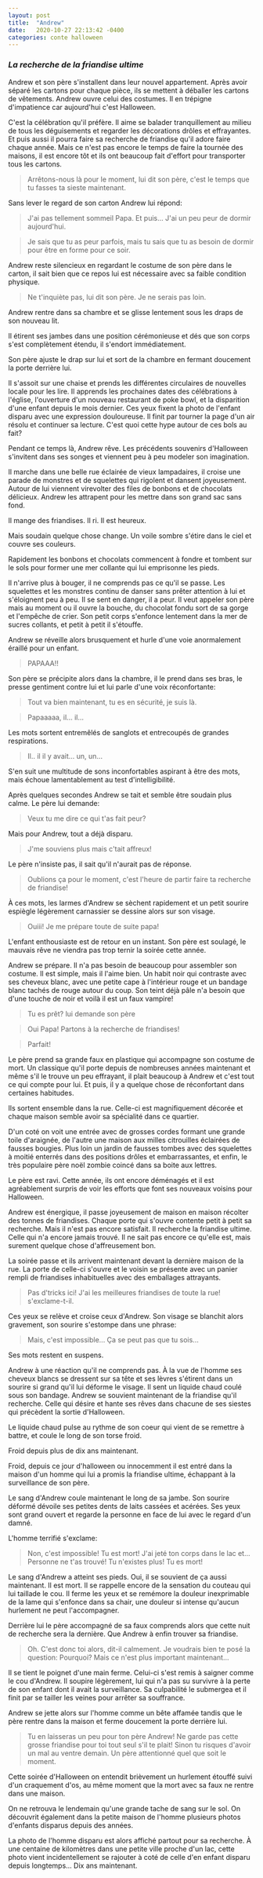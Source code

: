 ```yaml
---
layout: post
title:  "Andrew"
date:   2020-10-27 22:13:42 -0400
categories: conte halloween
---
```

### _La recherche de la friandise ultime_

Andrew et son père s'installent dans leur nouvel appartement. Après avoir séparé les cartons pour chaque pièce, ils se mettent à déballer les cartons de vêtements. Andrew ouvre celui des costumes. Il en trépigne d'impatience car aujourd'hui c'est Halloween.

C'est la célébration qu'il préfère. Il aime se balader tranquillement au milieu de tous les déguisements et regarder les décorations drôles et effrayantes. Et puis aussi il pourra faire sa recherche de friandise qu'il adore faire chaque année. Mais ce n'est pas encore le temps de faire la tournée des maisons, il est encore tôt et ils ont beaucoup fait d'effort pour transporter tous les cartons.

> Arrêtons-nous là pour le moment, lui dit son père, c'est le temps que tu fasses ta sieste maintenant.

Sans lever le regard de son carton Andrew lui répond:

> J'ai pas tellement sommeil Papa. Et puis... J'ai un peu peur de dormir aujourd'hui.

> Je sais que tu as peur parfois, mais tu sais que tu as besoin de dormir pour être en forme pour ce soir.

Andrew reste silencieux en regardant le costume de son père dans le carton, il sait bien que ce repos lui est nécessaire avec sa faible condition physique.

> Ne t'inquiète pas, lui dit son père. Je ne serais pas loin.

Andrew rentre dans sa chambre et se glisse lentement sous les draps de son nouveau lit. 

Il étirent ses jambes dans une position cérémonieuse et dés que son corps s'est complètement étendu, il s'endort immédiatement.

Son père ajuste le drap sur lui et sort de la chambre en fermant doucement la porte derrière lui.

Il s'assoit sur une chaise et prends les différentes circulaires de nouvelles locale pour les lire. Il apprends les prochaines dates des célébrations à l'église, l'ouverture d'un nouveau restaurant de poke bowl, et la disparition d'une enfant depuis le mois dernier. Ces yeux fixent la photo de l'enfant disparu avec une expression douloureuse. Il finit par tourner la page d'un air résolu et continuer sa lecture. C'est quoi cette hype autour de ces bols au fait?

Pendant ce temps là, Andrew rêve. Les précédents souvenirs d'Halloween s'invitent dans ses songes et viennent peu à peu modeler son imagination. 

Il marche dans une belle rue éclairée de vieux lampadaires, il croise une parade de monstres et de squelettes qui rigolent et dansent joyeusement. Autour de lui viennent virevolter des files de bonbons et de chocolats délicieux. Andrew les attrapent pour les mettre dans son grand sac sans fond. 

Il mange des friandises. Il ri. Il est heureux.

Mais soudain quelque chose change. Un voile sombre s'étire dans le ciel et couvre ses couleurs. 

Rapidement les bonbons et chocolats commencent à fondre et tombent sur le sols pour former une mer collante qui lui emprisonne les pieds. 

Il n'arrive plus à bouger, il ne comprends pas ce qu'il se passe. Les squelettes et les monstres continu de danser sans prêter attention à lui et s'éloignent peu à peu. Il se sent en danger, il a peur. Il veut appeler son père mais au moment ou il ouvre la bouche, du chocolat fondu sort de sa gorge et l'empêche de crier. Son petit corps s'enfonce lentement dans la mer de sucres collants, et petit à petit il s'étouffe.

Andrew se réveille alors brusquement et hurle d'une voie anormalement éraillé pour un enfant.

> PAPAAA!!

Son père se précipite alors dans la chambre, il le prend dans ses bras, le presse gentiment contre lui et lui parle d'une voix réconfortante:

> Tout va bien maintenant, tu es en sécurité, je suis là.

> Papaaaaa, il... il... 

Les mots sortent entremêlés de sanglots et entrecoupés de grandes respirations.

> Il.. il il y avait... un, un...

S'en suit une multitude de sons inconfortables aspirant à être des mots, mais échoue lamentablement au test d'intelligibilité.

Après quelques secondes Andrew se tait et semble être soudain plus calme. Le père lui demande:

> Veux tu me dire ce qui t'as fait peur?

Mais pour Andrew, tout a déjà disparu.

> J'me souviens plus mais c'tait affreux!

Le père n'insiste pas, il sait qu'il n'aurait pas de réponse.

> Oublions ça pour le moment, c'est l'heure de partir faire ta recherche de friandise!

À ces mots, les larmes d'Andrew se sèchent rapidement et un petit sourire espiègle légèrement carnassier se dessine alors sur son visage.

> Ouiii! Je me prépare toute de suite papa!

L'enfant enthousiaste est de retour en un instant. Son père est soulagé, le mauvais rêve ne viendra pas trop ternir la soirée cette année.

Andrew se prépare. Il n'a pas besoin de beaucoup pour assembler son costume. Il est simple, mais il l'aime bien. Un habit noir qui contraste avec ses cheveux blanc, avec une petite cape à l'intérieur rouge et un bandage blanc tachés de rouge autour du coup. Son teint déjà pâle n'a besoin que d'une touche de noir et voilà il est un faux vampire!

> Tu es prêt? lui demande son père

> Oui Papa! Partons à la recherche de friandises!

> Parfait!

Le père prend sa grande faux en plastique qui accompagne son costume de mort. Un classique qu'il porte depuis de nombreuses années maintenant et même s'il le trouve un peu effrayant, il plait beaucoup à Andrew et c'est tout ce qui compte pour lui. Et puis, il y a quelque chose de réconfortant dans certaines habitudes.

Ils sortent ensemble dans la rue. Celle-ci est magnifiquement décorée et chaque maison semble avoir sa spécialité dans ce quartier.

D'un coté on voit une entrée avec de grosses cordes formant une grande toile d'araignée, de l'autre une maison aux milles citrouilles éclairées de fausses bougies. Plus loin un jardin de fausses tombes avec des squelettes à moitié enterrés dans des positions drôles et embarrassantes, et enfin, le très populaire père noël zombie coincé dans sa boite aux lettres.

Le père est ravi. Cette année, ils ont encore déménagés et il est agréablement surpris de voir les efforts que font ses nouveaux voisins pour Halloween.

Andrew est énergique, il passe joyeusement de maison en maison récolter des tonnes de friandises. Chaque porte qui s'ouvre contente petit à petit sa recherche. Mais il n'est pas encore satisfait. Il recherche la friandise ultime. Celle qui n'a encore jamais trouvé. Il ne sait pas encore ce qu'elle est, mais surement quelque chose d'affreusement bon.

La soirée passe et ils arrivent maintenant devant la dernière maison de la rue. La porte de celle-ci s'ouvre et le voisin se présente avec un panier rempli de friandises inhabituelles avec des emballages attrayants.

> Pas d'tricks ici! J'ai les meilleures friandises de toute la rue! s'exclame-t-il.

Ces yeux se relève et croise ceux d'Andrew. Son visage se blanchit alors gravement, son sourire s'estompe dans une phrase:

> Mais, c'est impossible... Ça se peut pas que tu sois...

Ses mots restent en suspens.

Andrew à une réaction qu'il ne comprends pas. À la vue de l'homme ses cheveux blancs se dressent sur sa tête et ses lèvres s'étirent dans un sourire si grand qu'il lui déforme le visage. Il sent un liquide chaud coulé sous son bandage. Andrew se souvient maintenant de la friandise qu'il recherche. Celle qui désire et hante ses rêves dans chacune de ses siestes qui précèdent la sortie d'Halloween.

Le liquide chaud pulse au rythme de son coeur qui vient de se remettre à battre, et coule le long de son torse froid. 

Froid depuis plus de dix ans maintenant.

Froid, depuis ce jour d'halloween ou innocemment il est entré dans la maison d'un homme qui lui a promis la friandise ultime, échappant à la surveillance de son père. 

Le sang d'Andrew coule maintenant le long de sa jambe. Son sourire déformé dévoile ses petites dents de laits cassées et acérées. Ses yeux sont grand ouvert et regarde la personne en face de lui avec le regard d'un damné.

L'homme terrifié s'exclame:

> Non, c'est impossible! Tu est mort! J'ai jeté ton corps dans le lac et... Personne ne t'as trouvé! Tu n'existes plus! Tu es mort!

Le sang d'Andrew a atteint ses pieds. Oui, il se souvient de ça aussi maintenant. Il est mort. Il se rappelle encore de la sensation du couteau qui lui taillade le cou. Il ferme les yeux et se remémore la douleur inexprimable de la lame qui s'enfonce dans sa chair, une douleur si intense qu'aucun hurlement ne peut l'accompagner.

Derrière lui le père accompagné de sa faux comprends alors que cette nuit de recherche sera la dernière. Que Andrew à enfin trouver sa friandise.

> Oh. C'est donc toi alors, dit-il calmement. Je voudrais bien te posé la question: Pourquoi? Mais ce n'est plus important maintenant...

Il se tient le poignet d'une main ferme. Celui-ci s'est remis à saigner comme le cou d'Andrew. Il soupire légèrement, lui qui n'a pas su survivre à la perte de son enfant dont il avait la surveillance. Sa culpabilité le submergea et il finit par se tailler les veines pour arrêter sa souffrance.

Andrew se jette alors sur l'homme comme un bête affamée tandis que le père rentre dans la maison et ferme doucement la porte derrière lui.

> Tu en laisseras un peu pour ton père Andrew! Ne garde pas cette grosse friandise pour toi tout seul s'il te plait! Sinon tu risques d'avoir un mal au ventre demain. Un père attentionné quel que soit le moment.

Cette soirée d'Halloween on entendit brièvement un hurlement étouffé suivi d'un craquement d'os, au même moment que la mort avec sa faux ne rentre dans une maison.

On ne retrouva le lendemain qu'une grande tache de sang sur le sol. On découvrit également dans la petite maison de l'homme plusieurs photos d'enfants disparus depuis des années.

La photo de l'homme disparu est alors affiché partout pour sa recherche. À une centaine de kilomètres dans une petite ville proche d'un lac, cette photo vient incidentellement se rajouter à coté de celle d'en enfant disparu depuis longtemps... Dix ans maintenant.